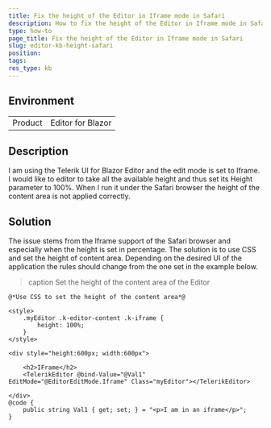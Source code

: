 ```yaml
---
title: Fix the height of the Editor in Iframe mode in Safari
description: How to fix the height of the Editor in Iframe mode in Safari
type: how-to
page_title: Fix the height of the Editor in Iframe mode in Safari
slug: editor-kb-height-safari
position:
tags:
res_type: kb
---
```


## Environment
<table>
	<tbody>
		<tr>
			<td>Product</td>
			<td>Editor for Blazor</td>
		</tr>
	</tbody>
</table>


## Description

I am using the Telerik UI for Blazor Editor and the edit mode is set to Iframe. I would like to editor to take all the available height and thus set its Height parameter to 100%. When I run it under the Safari browser the height of the content area is not applied correctly.

## Solution

The issue stems from the Iframe support of the Safari browser and especially when the height is set in percentage. The solution is to use CSS and set the height of content area. Depending on the desired UI of the application the rules should change from the one set in the example below.

>caption Set the height of the content area of the Editor

````CSHTML
@*Use CSS to set the height of the content area*@

<style>
    .myEditor .k-editor-content .k-iframe {
        height: 100%;
    }
</style>

<div style="height:600px; width:600px">

    <h2>IFrame</h2>
    <TelerikEditor @bind-Value="@Val1" EditMode="@EditorEditMode.Iframe" Class="myEditor"></TelerikEditor>

</div>
@code {
    public string Val1 { get; set; } = "<p>I am in an iframe</p>";
}
````



